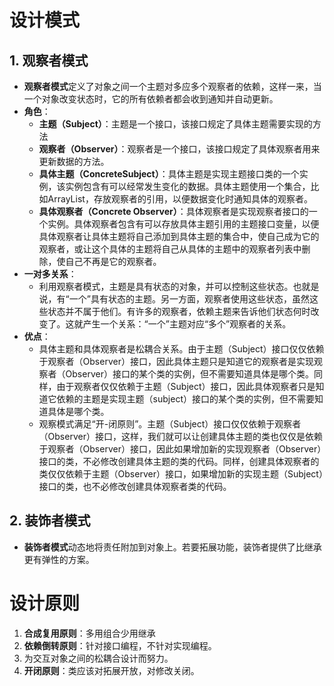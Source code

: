 # 设计模式
## 1.  观察者模式
+  **观察者模式**定义了对象之间一个主题对多应多个观察者的依赖，这样一来，当一个对象改变状态时，它的所有依赖者都会收到通知并自动更新。
+ **角色**：
    + **主题（Subject）**：主题是一个接口，该接口规定了具体主题需要实现的方法
    + **观察者（Observer）**：观察者是一个接口，该接口规定了具体观察者用来更新数据的方法。
    + **具体主题（ConcreteSubject）**：具体主题是实现主题接口类的一个实例，该实例包含有可以经常发生变化的数据。具体主题使用一个集合，比如ArrayList，存放观察者的引用，以便数据变化时通知具体的观察者。
    + **具体观察者（Concrete Observer）**：具体观察者是实现观察者接口的一个实例。具体观察者包含有可以存放具体主题引用的主题接口变量，以便具体观察者让具体主题将自己添加到具体主题的集合中，使自己成为它的观察者，或让这个具体的主题将自己从具体的主题中的观察者列表中删除，使自己不再是它的观察者。
+ **一对多关系**：
    + 利用观察者模式，主题是具有状态的对象，并可以控制这些状态。也就是说，有“一个”具有状态的主题。另一方面，观察者使用这些状态，虽然这些状态并不属于他们。有许多的观察者，依赖主题来告诉他们状态何时改变了。这就产生一个关系：“一个”主题对应“多个”观察者的关系。
+ **优点**：
    + 具体主题和具体观察者是松耦合关系。由于主题（Subject）接口仅仅依赖于观察者（Observer）接口，因此具体主题只是知道它的观察者是实现观察者（Observer）接口的某个类的实例，但不需要知道具体是哪个类。同样，由于观察者仅仅依赖于主题（Subject）接口，因此具体观察者只是知道它依赖的主题是实现主题（subject）接口的某个类的实例，但不需要知道具体是哪个类。
    + 观察模式满足“开-闭原则”。主题（Subject）接口仅仅依赖于观察者（Observer）接口，这样，我们就可以让创建具体主题的类也仅仅是依赖于观察者（Observer）接口，因此如果增加新的实现观察者（Observer）接口的类，不必修改创建具体主题的类的代码。同样，创建具体观察者的类仅仅依赖于主题（Observer）接口，如果增加新的实现主题（Subject）接口的类，也不必修改创建具体观察者类的代码。
## 2. 装饰者模式
+ **装饰者模式**动态地将责任附加到对象上。若要拓展功能，装饰者提供了比继承更有弹性的方案。



# 设计原则
1. **合成复用原则**：多用组合少用继承
3. **依赖倒转原则**：针对接口编程，不针对实现编程。
4. 为交互对象之间的松耦合设计而努力。
2. **开闭原则**：类应该对拓展开放，对修改关闭。
